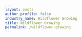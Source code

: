```yaml
---
layout: posts 
author_profile: false 
industry_name: Wildflower Growing
title: Wildflower Growing
permalink: /wildflower-growing
---
```

